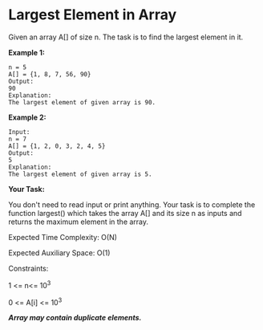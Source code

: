 # Largest Element in Array

Given an array A[] of size n. The task is to find the largest element in it.
 

**Example 1:**

```Input:
n = 5
A[] = {1, 8, 7, 56, 90}
Output:
90
Explanation:
The largest element of given array is 90.
```
 

**Example 2:**
```
Input:
n = 7
A[] = {1, 2, 0, 3, 2, 4, 5}
Output:
5
Explanation:
The largest element of given array is 5.
```
 

**Your Task:**

You don't need to read input or print anything. Your task is to complete the function largest() which takes the array A[] and its size n as inputs and returns the maximum element in the array.

Expected Time Complexity: O(N)

Expected Auxiliary Space: O(1)

 

Constraints:

1 <= n<= 10<sup>3</sup>

0 <= A[i] <= 10<sup>3</sup>

***Array may contain duplicate elements.*** 